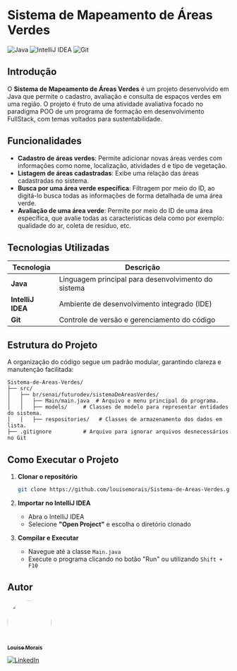 
# Sistema de Mapeamento de Áreas Verdes

![Java](https://img.shields.io/badge/Java-ED8B00?style=for-the-badge&logo=java&logoColor=white)
![IntelliJ IDEA](https://img.shields.io/badge/IntelliJ-000000?style=for-the-badge&logo=intellij-idea&logoColor=white)
![Git](https://img.shields.io/badge/Git-F05032?style=for-the-badge&logo=git&logoColor=white)

## Introdução
O **Sistema de Mapeamento de Áreas Verdes** é um projeto desenvolvido em Java que permite o cadastro, avaliação e consulta de espaços verdes em uma região. O projeto é fruto de uma atividade avaliativa focado no paradigma POO de um programa de formação em desenvolvimento FullStack, com temas voltados para sustentabilidade.

## Funcionalidades

- **Cadastro de áreas verdes**: Permite adicionar novas áreas verdes com informações como nome, localização, atividades d e tipo de vegetação.
- **Listagem de áreas cadastradas**: Exibe uma relação das áreas cadastradas no sistema.
- **Busca por uma área verde específica**: Filtragem por meio do ID, ao digitá-lo busca todas as informações de forma detalhada de uma área verde.
- **Avaliação de uma área verde**: Permite por meio do ID de uma área específica, que avalie todas as características dela como por exemplo: qualidade do ar, coleta de resíduo, etc.


## Tecnologias Utilizadas

| Tecnologia | Descrição |
|------------|-------------|
| **Java** | Linguagem principal para desenvolvimento do sistema |
| **IntelliJ IDEA** | Ambiente de desenvolvimento integrado (IDE) |
| **Git** | Controle de versão e gerenciamento do código |

## Estrutura do Projeto

A organização do código segue um padrão modular, garantindo clareza e manutenção facilitada:
```
Sistema-de-Areas-Verdes/
├── src/
│   ├── br/senai/futurodev/sistemaDeAreasVerdes/
│   │   ├── Main/main.java  # Arquivo e menu principal do programa.
│   │   ├── models/     # Classes de modelo para representar entidades do sistema.
│   │   ├── respositories/   # Classes de armazenamento dos dados em lista.
├── .gitignore          # Arquivo para ignorar arquivos desnecessários no Git
```

## Como Executar o Projeto

1. **Clonar o repositório**
   ```sh
   git clone https://github.com/louisemorais/Sistema-de-Areas-Verdes.git
   ```

2. **Importar no IntelliJ IDEA**
   - Abra o IntelliJ IDEA
   - Selecione **"Open Project"** e escolha o diretório clonado

3. **Compilar e Executar**
   - Navegue até a classe `Main.java`
   - Execute o programa clicando no botão "Run" ou utilizando `Shift + F10`
## Autor

<a href="https://github.com/louisemorais">
 <img style="border-radius: 50%;" src="https://github.com/louisemorais.png" width="100px;" alt=""/>
 <br />
 <sub><b>Louise Morais</b></sub></a> <a href="https://github.com/louisemorais" title="Louise Morais"></a>
 <br />
 <a href="https://www.linkedin.com/in/louisemorais/">
      <img style="margin-top: 12px" src="https://img.shields.io/badge/linkedin-0A66C2?style=for-the-badge&logo=linkedin&logoColor=white" alt="LinkedIn">
